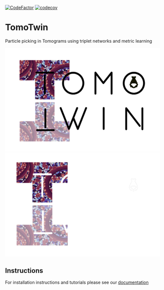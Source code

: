 
[![CodeFactor](https://www.codefactor.io/repository/github/mpi-dortmund/tomotwin-cryoet/badge/main)](https://www.codefactor.io/repository/github/mpi-dortmund/tomotwin-cryoet/overview/main)
[![codecov](https://codecov.io/github/MPI-Dortmund/tomotwin-cryoet/branch/main/graph/badge.svg?token=IXLA2N9XB0)](https://codecov.io/github/MPI-Dortmund/tomotwin-cryoet)

# TomoTwin

Particle picking in Tomograms using triplet networks and metric learning

![TomoTwin Logo](resources/images/TomoTwin_black_transparent_cropped.png#gh-light-mode-only)
![TomoTwin Logo](resources/images/TomoTwin_white_transparent_cropped.png#gh-dark-mode-only)

## Instructions

For installation instructions and tutorials please see our [documentation](https://tomotwin-cryoet.readthedocs.io/)

